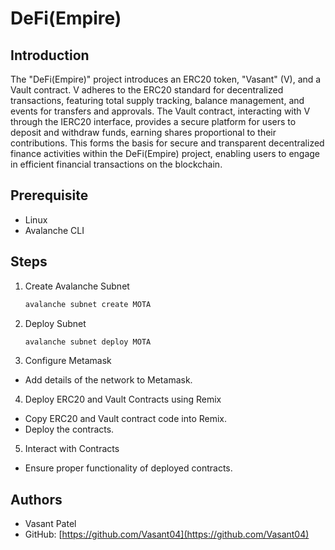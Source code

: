 # DeFi(Empire)

## Introduction

The "DeFi(Empire)" project introduces an ERC20 token, "Vasant" (V), and a Vault contract. V adheres to the ERC20 standard for decentralized transactions, featuring total supply tracking, balance management, and events for transfers and approvals. The Vault contract, interacting with V through the IERC20 interface, provides a secure platform for users to deposit and withdraw funds, earning shares proportional to their contributions. This forms the basis for secure and transparent decentralized finance activities within the DeFi(Empire) project, enabling users to engage in efficient financial transactions on the blockchain.

## Prerequisite

- Linux
- Avalanche CLI

## Steps

1. Create Avalanche Subnet
   ```bash
   avalanche subnet create MOTA
   ```
2. Deploy Subnet
   ```bash
   avalanche subnet deploy MOTA
   ```
3. Configure Metamask

- Add details of the network to Metamask.

4. Deploy ERC20 and Vault Contracts using Remix

- Copy ERC20 and Vault contract code into Remix.
- Deploy the contracts.

5. Interact with Contracts

- Ensure proper functionality of deployed contracts.

## Authors

- Vasant Patel
- GitHub: [https://github.com/Vasant04](https://github.com/Vasant04)
